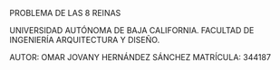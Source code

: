 PROBLEMA DE LAS 8 REINAS

UNIVERSIDAD AUTÓNOMA DE BAJA CALIFORNIA.
FACULTAD DE INGENIERÍA ARQUITECTURA Y DISEÑO.

AUTOR: OMAR JOVANY HERNÁNDEZ SÁNCHEZ
MATRÍCULA: 344187
